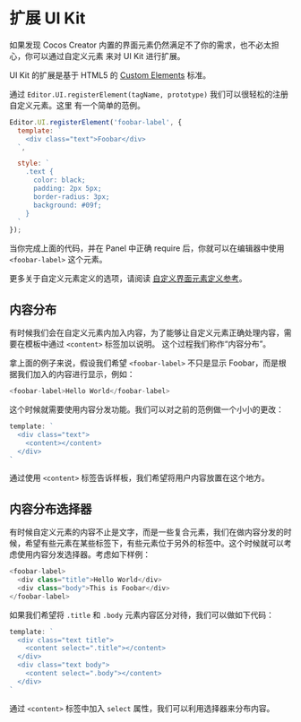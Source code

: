 # 扩展 UI Kit

如果发现 Cocos Creator 内置的界面元素仍然满足不了你的需求，也不必太担心，你可以通过自定义元素
来对 UI Kit 进行扩展。

UI Kit 的扩展是基于 HTML5 的 [Custom Elements](http://www.html5rocks.com/zh/tutorials/webcomponents/customelements/) 标准。

通过 `Editor.UI.registerElement(tagName, prototype)` 我们可以很轻松的注册自定义元素。这里
有一个简单的范例。

```javascript
Editor.UI.registerElement('foobar-label', {
  template: `
    <div class="text">Foobar</div>
  `,

  style: `
    .text {
      color: black;
      padding: 2px 5px;
      border-radius: 3px;
      background: #09f;
    }
  `
});
```

当你完成上面的代码，并在 Panel 中正确 require 后，你就可以在编辑器中使用 `<foobar-label>`
这个元素。

更多关于自定义元素定义的选项，请阅读 [自定义界面元素定义参考](reference/custom-element-reference.md)。

## 内容分布

有时候我们会在自定义元素内加入内容，为了能够让自定义元素正确处理内容，需要在模板中通过 `<content>` 标签加以说明。
这个过程我们称作“内容分布”。

拿上面的例子来说，假设我们希望 `<foobar-label>` 不只是显示 Foobar，而是根据我们加入的内容进行显示，例如：

```javascript
<foobar-label>Hello World</foobar-label>
```

这个时候就需要使用内容分发功能。我们可以对之前的范例做一个小小的更改：

```javascript
template: `
  <div class="text">
    <content></content>
  </div>
`
```

通过使用 `<content>` 标签告诉样板，我们希望将用户内容放置在这个地方。

## 内容分布选择器

有时候自定义元素的内容不止是文字，而是一些复合元素，我们在做内容分发的时候，希望有些元素在某些标签下，有些元素位于另外的标签中。这个时候就可以考虑使用内容分发选择器。考虑如下样例：

```javascript
<foobar-label>
  <div class="title">Hello World</div>
  <div class="body">This is Foobar</div>
</foobar-label>
```

如果我们希望将 `.title` 和 `.body` 元素内容区分对待，我们可以做如下代码：

```javascript
template: `
  <div class="text title">
    <content select=".title"></content>
  </div>
  <div class="text body">
    <content select=".body"></content>
  </div>
`
```

通过 `<content>` 标签中加入 `select` 属性，我们可以利用选择器来分布内容。
